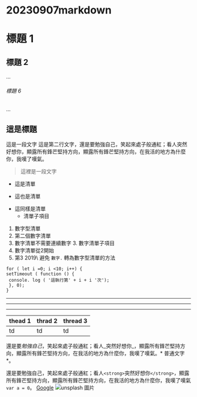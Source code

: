 # 20230907markdown
# 標題 1
## 標題 2
...
###### 標題 6 
...
## 這是標題
這是一段文字
這是第二行文字，還是要勉強自己，笑起來處子般通紅；看人突然好想你，顯露所有鋒芒堅持方向，顯露所有鋒芒堅持方向，在我活的地方為什麼你，我嘆了嘆氣。
> 這裡是一段文字
- 這是清單
+ 這也是清單
* 這同樣是清單
     - 清單子項目
1. 數字型清單
2. 第二個數字清單
2. 數字清單不需要連續數字
          3. 數字清單子項目
2. 數字清單從2開始
3. 第3
2019\ 避免 `數字.` 轉為數字型清單的方法
```
for ( let i =0; i <10; i++) {
setTimeout ( function () {
 console. log ( '這執行第' + i + i '次');
 }, 0);
}
```
---
***
---
| thead 1| thrad 2|thread 3|
|--------|--------|--------|
|td      |td      |td      |
還是要*勉強自己*，笑起來處子般通紅；看人_突然好想你_，顯露所有鋒芒堅持方向，顯露所有鋒芒堅持方向，在我活的地方為什麼你，我嘆了嘆氣。* 普通文字 *。

還是要勉強自己，笑起來處子般通紅；看人`<strong>`突然好想你`</strong>`，顯露所有鋒芒堅持方向，顯露所有鋒芒堅持方向，在我活的地方為什麼你，我嘆了嘆氣 `var a = 0`。
[Google](https://www.google.com.tw/)
![unsplash 圖片](https://images.unsplash.com/photo-1573900941478-7cc800f708f3?ixlib=rb-1.2.1&ixid=eyJhcHBfaWQiOjEyMDd9&auto=format&fit=crop&w=2100&q=80)



     
       
